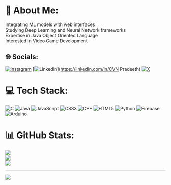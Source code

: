 # 💫 About Me:
Integrating ML models with web interfaces<br>Studying Deep Learning and Neural Network frameworks<br>Expertise in Java Object Oriented Language<br>Interested in Video Game Development


## 🌐 Socials:
[![Instagram](https://img.shields.io/badge/Instagram-%23E4405F.svg?logo=Instagram&logoColor=white)](https://instagram.com/pradeeth2003) [![LinkedIn](https://img.shields.io/badge/LinkedIn-%230077B5.svg?logo=linkedin&logoColor=white)](https://linkedin.com/in/CVN Pradeeth) [![X](https://img.shields.io/badge/X-black.svg?logo=X&logoColor=white)](https://x.com/Pradeeth) 

# 💻 Tech Stack:
![C](https://img.shields.io/badge/c-%2300599C.svg?style=for-the-badge&logo=c&logoColor=white) ![Java](https://img.shields.io/badge/java-%23ED8B00.svg?style=for-the-badge&logo=openjdk&logoColor=white) ![JavaScript](https://img.shields.io/badge/javascript-%23323330.svg?style=for-the-badge&logo=javascript&logoColor=%23F7DF1E) ![CSS3](https://img.shields.io/badge/css3-%231572B6.svg?style=for-the-badge&logo=css3&logoColor=white) ![C++](https://img.shields.io/badge/c++-%2300599C.svg?style=for-the-badge&logo=c%2B%2B&logoColor=white) ![HTML5](https://img.shields.io/badge/html5-%23E34F26.svg?style=for-the-badge&logo=html5&logoColor=white) ![Python](https://img.shields.io/badge/python-3670A0?style=for-the-badge&logo=python&logoColor=ffdd54) ![Firebase](https://img.shields.io/badge/firebase-%23039BE5.svg?style=for-the-badge&logo=firebase) ![Arduino](https://img.shields.io/badge/-Arduino-00979D?style=for-the-badge&logo=Arduino&logoColor=white)
# 📊 GitHub Stats:
![](https://github-readme-stats.vercel.app/api?username=Pradeeth2003&theme=dark&hide_border=false&include_all_commits=false&count_private=false)<br/>
![](https://github-readme-streak-stats.herokuapp.com/?user=Pradeeth2003&theme=dark&hide_border=false)<br/>
![](https://github-readme-stats.vercel.app/api/top-langs/?username=Pradeeth2003&theme=dark&hide_border=false&include_all_commits=false&count_private=false&layout=compact)

---
[![](https://visitcount.itsvg.in/api?id=Pradeeth2003&icon=0&color=0)](https://visitcount.itsvg.in)

<!-- Proudly created with GPRM ( https://gprm.itsvg.in ) -->
